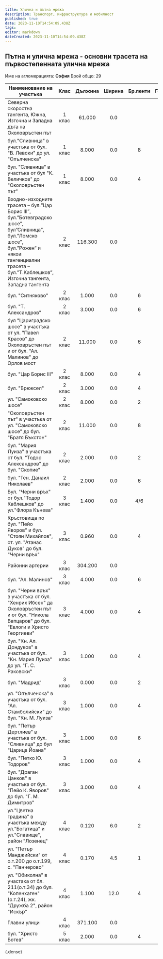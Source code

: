 ```yaml
---
title: Улична и пътна мрежа
description: Транспорт, инфраструктура и мобилност
published: true
date: 2023-11-10T14:54:09.438Z
tags: 
editor: markdown
dateCreated: 2023-11-10T14:54:09.438Z
---
```


## Пътна и улична мрежа - основни трасета на първостепенната улична мрежа
Име на агломерацията: **София**
Брой общо: 29

| Наименование на участъка | Клас | Дължина | Ширина | Бр.ленти | Година |
|---|:---:|:---:|:---:|:---:|:---:|
| Северна скоростна тангента, Южна, Източна и Западна дъга на Околовръстeн път | 1 клас | 61.000 | 0.0 |  | 2019 |
| бул."Сливница" в участъка от бул. "В. Левски" до ул. "Опълченска" | 1 клас | 8.000 | 0.0 | 8 | 2019 |
| бул. "Сливница" в участъка от бул "К. Величков" до "Околовръстен път" | 1 клас | 8.000 | 0.0 | 4 | 2019 |
| Входно-изходните трасета – бул.”Цар Борис ІІІ”, бул.”Ботевградско шосе”, бул”Сливница”, бул.”Ломско шосе”, бул.”Рожен” и някои тангенциални трасета –бул.”Т.Каблешков”, Източна тангента, Западна тангента | 2 клас | 116.300 | 0.0 |  | 2019 |
| бул. "Ситняково" | 2 клас | 1.000 | 0.0 | 6 | 2019 |
| бул. "Т. Александров" | 2 клас | 3.000 | 0.0 | 6 | 2019 |
| бул "Цариградско шосе" в участъка от ул. "Павел Красов" до Околовръстен път и от бул. "Ал. Малинов" до Орлов мост | 2 клас | 11.000 | 0.0 | 6 | 2019 |
| бул. "Цар Борис ІІІ" | 2 клас | 8.000 | 0.0 | 4 | 2019 |
| бул. "Брюксел" | 2 клас | 3.000 | 0.0 | 4 | 2019 |
| ул. "Самоковско шосе" | 2 клас | 8.000 | 0.0 | 2 | 2019 |
| "Околовръстен път" в участъка от ул. "Самоковско шосе" до бул. "Братя Бъкстон" | 2 клас | 11.000 | 0.0 | 8 | 2019 |
| бул. "Мария Луиза" в участъка от бул. "Тодор Александров" до бул. "Скопие" | 2 клас | 2.000 | 0.0 | 2 | 2019 |
| бул. "Ген. Данаил Николаев" | 2 клас | 2.000 | 0.0 | 6 | 2019 |
| Бул. "Черни връх" от бул."Тодор Каблешков" до ул."Флора Кънева" | 3 клас | 1.400 | 0.0 | 4/6 | 2019 |
| Кръстовища по бул. "Пейо Яворов" и бул. "Стоян Михайлов", от. ул. "Атанас Дуков" до бул. "Черни връх" | 3 клас | 0.960 | 0.0 | 4 | 2019 |
| Районни артерии | 3 клас | 304.200 | 0.0 |  | 2019 |
| бул. "Ал. Малинов" | 3 клас | 4.000 | 0.0 | 6 | 2019 |
| бул. "Черни връх" в участъка от бул. "Хенрих Ибсен" да Околовръстен път и от бул. "Никола Вапцаров" до бул. "Евлоги и Христо Георгиеви" | 3 клас | 4.000 | 0.0 | 4 | 2019 |
| бул. "Кн. Ал. Дондуков" в участъка от бул. "Кн. Мария Луиза" до ул. "Г. С. Раковски" | 3 клас | 1.000 | 0.0 | 4 | 2019 |
| бул. "Мадрид" | 3 клас | 0.000 | 0.0 | 2 | 2019 |
| ул. "Опълченска" в участъка от бул. "Ал. Стамболийски" до бул. "Кн. М. Луиза" | 3 клас | 1.000 | 0.0 | 4 | 2019 |
| бул. "Петър Дертлиев" в участъка от бул. "Сливница" до бул "Царица Йоана" | 3 клас | 1.000 | 0.0 | 6 | 2019 |
| бул. "Петко Ю. Тодоров" | 3 клас | 1.000 | 0.0 | 4 | 2019 |
| бул. "Драган Цанков" в участъка от бул. "Пейо К. Яворов" до бул. "Г. М. Димитров" | 3 клас | 3.000 | 0.0 | 4 | 2019 |
| ул."Цветна градина" в участъка между ул."Богатица" и ул."Славище", район "Лозенец" | 4 клас | 0.120 | 6.0 | 2 | 2019 |
| ул. "Петър Манджийски" от о.т.200 до о.т.199, с. "Панчерово" | 4 клас | 0.170 | 4.5 | 1 | 2019 |
| ул. "Обиколна" в участака от бл. 211(о.т.34) до бул. "Копенхаген" (о.т.24), жк. "Дружба 2", район "Искър" | 4 клас | 1.100 | 12.0 | 4 | 2019 |
| Главни улици | 4 клас | 371.100 | 0.0 |  | 2019 |
| бул. "Христо Ботев" | 5 клас | 2.000 | 0.0 | 4 | 2019 |
{.dense}



